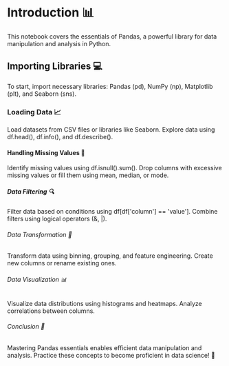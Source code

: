 # Introduction 📊
This notebook covers the essentials of Pandas, a powerful library for data manipulation and analysis in Python.

## Importing Libraries 💻
To start, import necessary libraries: Pandas (pd), NumPy (np), Matplotlib (plt), and Seaborn (sns).

### Loading Data 📈
Load datasets from CSV files or libraries like Seaborn. Explore data using df.head(), df.info(), and df.describe().

#### Handling Missing Values 🤔
Identify missing values using df.isnull().sum(). Drop columns with excessive missing values or fill them using mean, median, or mode.

##### Data Filtering 🔍
Filter data based on conditions using df[df['column'] == 'value']. Combine filters using logical operators (&, |).

###### Data Transformation 🔀
Transform data using binning, grouping, and feature engineering. Create new columns or rename existing ones.

###### Data Visualization 📊
Visualize data distributions using histograms and heatmaps. Analyze correlations between columns.

###### Conclusion 👏
Mastering Pandas essentials enables efficient data manipulation and analysis. Practice these concepts to become proficient in data science! 💪
